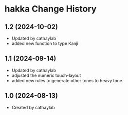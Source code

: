 hakka Change History
====================

1.2 (2024-10-02)
----------------
* Updated by cathaylab
* added new function to type Kanji

1.1 (2024-09-14)
----------------
* Updated by cathaylab
* adjusted the numeric touch-layout
* added new rules to generate other tones to heavy tone.

1.0 (2024-08-13)
----------------
* Created by cathaylab
